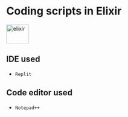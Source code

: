 # Coding scripts in Elixir

<img src="https://cdn.jsdelivr.net/gh/devicons/devicon/icons/elixir/elixir-original.svg" alt="elixir" width="60" height="50"/> 
 
## IDE used 
- `Replit`

## Code editor used 
- `Notepad++`
